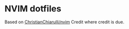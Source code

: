 # NVIM dotfiles

Based on [ChristianChiarulli/nvim](https://github.com/ChristianChiarulli/nvim) 
Credit where credit is due.
